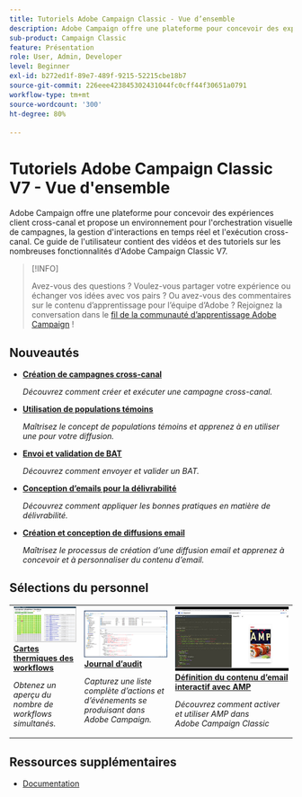 ```yaml
---
title: Tutoriels Adobe Campaign Classic - Vue d’ensemble
description: Adobe Campaign offre une plateforme pour concevoir des expériences client cross-canal et propose un environnement pour l'orchestration visuelle de campagnes, la gestion d'interactions en temps réel et l'exécution cross-canal. Ce guide de l'utilisateur contient des vidéos et des tutoriels sur les nombreuses fonctionnalités d'Adobe Campaign Standard.
sub-product: Campaign Classic
feature: Présentation
role: User, Admin, Developer
level: Beginner
exl-id: b272ed1f-89e7-489f-9215-52215cbe18b7
source-git-commit: 226eee423845302431044fc0cff44f30651a0791
workflow-type: tm+mt
source-wordcount: '300'
ht-degree: 80%

---
```


# Tutoriels Adobe Campaign Classic V7 - Vue d&#39;ensemble

Adobe Campaign offre une plateforme pour concevoir des expériences client cross-canal et propose un environnement pour l&#39;orchestration visuelle de campagnes, la gestion d&#39;interactions en temps réel et l&#39;exécution cross-canal. Ce guide de l&#39;utilisateur contient des vidéos et des tutoriels sur les nombreuses fonctionnalités d&#39;Adobe Campaign Classic V7.

>[!INFO]
> 
> Avez-vous des questions ? Voulez-vous partager votre expérience ou échanger vos idées avec vos pairs ? Ou avez-vous des commentaires sur le contenu d’apprentissage pour l’équipe d’Adobe ?
Rejoignez la conversation dans le [fil de la communauté d’apprentissage Adobe Campaign](https://experienceleaguecommunities.adobe.com/t5/adobe-campaign-classic/join-the-discussion-around-adobe-campaign-learning/td-p/419096) !

## Nouveautés

* **[Création de campagnes cross-canal](/help/orchestrating-campaigns/cross-channel-campaigns.md)**

   *Découvrez comment créer et exécuter une campagne cross-canal.*

* **[Utilisation de populations témoins](/help/sending-messages/email-channel/use-control-groups.md)**

   *Maîtrisez le concept de populations témoins et apprenez à en utiliser une pour votre diffusion.*

* **[Envoi et validation de BAT](/help/sending-messages/email-channel/send-and-validate-proofs.md)**

   *Découvrez comment envoyer et valider un BAT.*

* **[Conception d’emails pour la délivrabilité](/help/sending-messages/email-channel/design-emails-for-deliverability.md)**

   *Découvrez comment appliquer les bonnes pratiques en matière de délivrabilité.*

* **[Création et conception de diffusions email](/help/sending-messages/email-channel/create-and-design-email-deliveries.md)**

   *Maîtrisez le processus de création d’une diffusion email et apprenez à concevoir et à personnaliser du contenu d’email.*


## Sélections du personnel

<table>
<tr>
  <td>
    <a href="./monitoring-campaign-classic/workflow-heatmap.md">
      <img alt="Cartes thermiques des workflows (vidéo)" src="./assets/workflow-heatmap.png"/>
    </a>
    <div>
      <a href="./monitoring-campaign-classic/workflow-heatmap.md">
    <strong>Cartes thermiques des workflows</strong>
    </a>
    </div>
    <p>
    <em>Obtenez un aperçu du nombre de workflows simultanés.</em>
    <p>
  </td>
   <td>
    <a href="./monitoring-campaign-classic/audit-trail.md">
      <img alt="Journal d’audit (vidéo)" src="./assets/acc-audit-trail-thumb.png" />
    </a>
    <div>
      <a href="./monitoring-campaign-classic/audit-trail.md">
    <strong>Journal d’audit</strong>
    </a>
    </div> 
    <p>
    <em>Capturez une liste complète d’actions et d’événements se produisant dans Adobe Campaign.</em>
    <p>
  </td>
  <td>
    <a href="./sending-messages/email-channel/defining-interactive-email-content-with-amp.md">
      <img alt="Définition du contenu d’email interactif avec AMP (vidéo)" src="./assets/29940.png" />
    </a>
    <div>
      <a href="./sending-messages/email-channel/defining-interactive-email-content-with-amp.md">
    <strong>Définition du contenu d’email interactif avec AMP</strong>
    </a>
    </div>
    <p>
    <em>Découvrez comment activer et utiliser AMP dans Adobe Campaign Classic </em>
    <p>
  </td>
</tr>
</table>

## Ressources supplémentaires

* [Documentation](https://final-docs.campaign.adobe.com/doc/AC/en/PTF_Starting_with_Adobe_Campaign_About_Adobe_Campaign_Classic.html)
